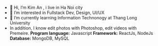 - 👋 Hi, I’m Kim An , i live in Ha Noi city
- 👀 I’m interested in Fullstack Dev, Design, UI/UX
- 🌱 I’m currently learning Information Technonogy at Thang Long University
- In addition, I know edit photos with Photoshop, edit videos with Premeire.
**Program language:** Javascript
**Framework:** ReactJs, NodeJs
**Database:** MongoDB, MySQL
<!---
vukiman1/vukiman1 is a ✨ special ✨ repository because its `README.md` (this file) appears on your GitHub profile.
You can click the Preview link to take a look at your changes.
--->
